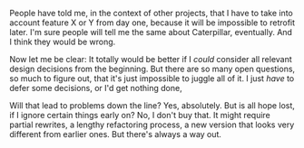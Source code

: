 People have told me, in the context of other projects, that I have to take into
account feature X or Y from day one, because it will be impossible to retrofit
later. I'm sure people will tell me the same about Caterpillar, eventually. And
I think they would be wrong.

Now let me be clear: It totally would be better if I _could_ consider all
relevant design decisions from the beginning. But there are so many open
questions, so much to figure out, that it's just impossible to juggle all of it.
I just _have_ to defer some decisions, or I'd get nothing done,

Will that lead to problems down the line? Yes, absolutely. But is all hope lost,
if I ignore certain things early on? No, I don't buy that. It might require
partial rewrites, a lengthy refactoring process, a new version that looks very
different from earlier ones. But there's always a way out.
